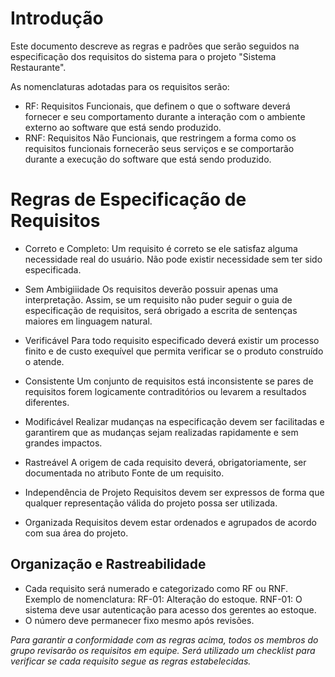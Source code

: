 # Introdução
Este documento descreve as regras e padrões que serão seguidos na especificação dos requisitos do sistema para o projeto "Sistema Restaurante".

As nomenclaturas adotadas para os requisitos serão:
* RF:
    Requisitos Funcionais, que definem o que o software deverá fornecer e seu comportamento durante a interação com o ambiente externo ao software que está sendo produzido. 
* RNF:
    Requisitos Não Funcionais, que restringem a forma como os requisitos funcionais fornecerão seus serviços e se comportarão durante a execução do software que está sendo produzido.


# Regras de Especificação de Requisitos

* Correto e Completo:
Um requisito é correto se ele satisfaz alguma necessidade real do usuário. Não pode existir necessidade sem ter sido especificada.

* Sem Ambigiiidade
Os requisitos deverão possuir apenas uma interpretação. Assim, se um requisito não puder seguir o guia de especificação de requisitos, será obrigado a escrita de sentenças maiores em linguagem natural.

* Verificável
Para todo requisito especificado deverá existir um processo finito e de custo exequível que permita verificar se o produto construído o atende.

* Consistente
Um conjunto de requisitos está inconsistente se pares de requisitos forem logicamente contraditórios ou levarem a resultados diferentes.

* Modificável
Realizar mudanças na especificação devem ser facilitadas e garantirem que as mudanças sejam realizadas rapidamente e sem grandes impactos.

* Rastreável
A origem de cada requisito deverá, obrigatoriamente, ser documentada no atributo Fonte de um requisito.

* Independência de Projeto
Requisitos devem ser expressos de forma que qualquer representação válida do projeto possa ser utilizada.

* Organizada
Requisitos devem estar ordenados e agrupados de acordo com sua área do projeto.


## Organização e Rastreabilidade
* Cada requisito será numerado e categorizado como RF ou RNF.
    Exemplo de nomenclatura:
        RF-01: Alteração do estoque.
        RNF-01: O sistema deve usar autenticação para acesso dos gerentes ao estoque.
* O número deve permanecer fixo mesmo após revisões.


_Para garantir a conformidade com as regras acima, todos os membros do grupo revisarão os requisitos em equipe. Será utilizado um checklist para verificar se cada requisito segue as regras estabelecidas._
